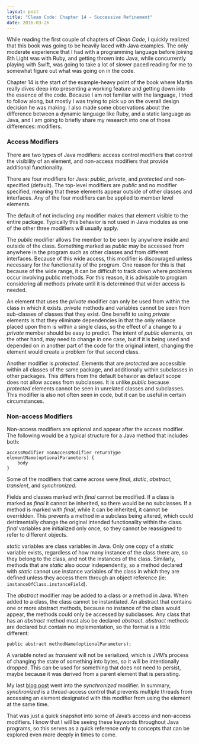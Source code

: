 ```yaml
---
layout: post
title: "Clean Code: Chapter 14 - Successive Refinement"
date: 2016-03-26
---
```


While reading the first couple of chapters of *Clean Code*, I quickly realized that this book was going to be heavily laced with Java examples. The only moderate experience that I had with a programming language before joining 8th Light was with Ruby, and getting thrown into Java, while concurrently playing with Swift, was going to take a lot of slower paced reading for me to somewhat figure out what was going on in the code. 

Chapter 14 is the start of the example-heavy point of the book where Martin really dives deep into presenting a working feature and getting down into the essence of the code. Because I am not familiar with the language, I tried to follow along, but mostly I was trying to pick up on the overall design decision he was making. I also made some observations about the difference between a dynamic language like Ruby, and a static language as Java, and I am going to briefly share my research into one of those differences: modifiers. 


### Access Modifiers

There are two types of Java modifiers: access control modifiers that control the visibility of an element, and non-access modifiers that provide additional functionality. 

There are four modifiers for Java: *public*, *private*, and *protected* and non-specified (default). The top-level modifiers are *public* and no modifier specified, meaning that these elements appear outside of other classes and interfaces. Any of the four modifiers can be applied to member level elements. 

The default of not including any modifier makes that element visible to the entire package. Typically this behavior is not used in Java modules as one of the other three modifiers will usually apply. 

The *public* modifier allows the member to be seen by anywhere inside and outside of the class. Something marked as *public* may be accessed from anywhere in the program such as other classes and from different interfaces. Because of this wide access, this modifier is discouraged unless necessary for the functionality of the program. One reason for this is that because of the wide range, it can be difficult to track down where problems occur involving public methods. For this reason, it is advisable to program considering all methods private until it is determined that wider access is needed. 

An element that uses the *private* modifier can only be used from within the class in which it exists. *private* methods and variables cannot be seen from sub-classes of classes that they exist. One benefit to using *private* elements is that they eliminate dependencies in that the only reliance placed upon them is within a single class, so the effect of a change to a *private* member should be easy to predict. The intent of *public* elements, on the other hand, may need to change in one case, but if it is being used and depended on in another part of the code for the original intent, changing the element would create a problem for that second class. 

Another modifier is *protected*. Elements that are *protected* are accessible within all classes of the same package, and additionally within subclasses in other packages. This differs from the default behavior as default scope does not allow access from subclasses. It is unlike *public* because *protected* elements cannot be seen in unrelated classes and subclasses. This modifier is also not often seen in code, but it can be useful in certain circumstances.

### Non-access Modifiers

Non-access modifiers are optional and appear after the access modifier. The following would be a typical structure for a Java method that includes both:

```
accessModifier nonAccessModifier returnType elementName(optionalParameters) {
	body
}
```

Some of the modifiers that came across were *final*, *static*, *abstract*, *transient*, and *synchronized*. 

Fields and classes marked with *final* cannot be modified. If a class is marked as *final* it cannot be inherited, so there would be no subclasses. If a method is marked with *final*, while it can be inherited, it cannot be overridden. This prevents a method in a subclass being altered, which could detrimentally change the original intended functionality within the class. *final* variables are initialized only once, so they cannot be reassigned to refer to different objects. 

*static* variables are class variables in Java. Only one copy of a *static* variable exists, regardless of how many instance of the class there are, so they belong to the class, and not the instances of the class. Similarly, methods that are *static* also occur independently, so a method declared with *static* cannot use instance variables of the class in which they are defined unless they access them through an object reference (ie: `instanceOfClass.instanceField`).

The *abstract* modifier may be added to a class or a method in Java. When added to a class, the class cannot be instantiated. An abstract that contains one or more abstract methods, because no instance of the class would appear, the methods could only be accessed by subclasses. Any class that has an *abstract* method must also be declared *abstract*. *abstract* methods are declared but contain no implementation, so the format is a little different:

```
public abstract methodName(optionalParameters);
```

A variable noted as *transient* will not be serialized, which is JVM’s process of changing the state of something into bytes, so it will be intentionally dropped. This can be used for something that does not need to persist, maybe because it was derived from a parent element that is persisting.

My last [blog post](http://nicolecarpenter.github.io/2016/03/23/clean-code-chapter-13-concurrency.html) went into the *synchronized* modifier. In summary, *synchronized* is a thread-access control that prevents multiple threads from accessing an element designated with this modifier from using the element at the same time. 

That was just a quick snapshot into some of Java’s access and non-access modifiers. I know that I will be seeing these keywords throughout Java programs, so this serves as a quick reference only to concepts that can be explored even more deeply in times to come.
